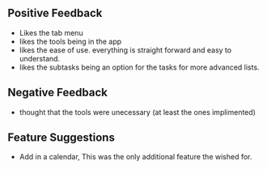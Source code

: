 ## Positive Feedback
- Likes the tab menu
- likes the tools being in the app
- likes the ease of use. everything is straight forward and easy to understand.
- likes the subtasks being an option for the tasks for more advanced lists.

## Negative Feedback
- thought that the tools were unecessary (at least the ones implimented)


## Feature Suggestions
- Add in a calendar, This was the only additional feature the wished for.
